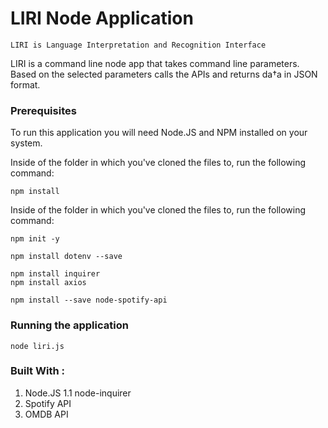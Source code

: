 # LIRI Node Application 
    LIRI is Language Interpretation and Recognition Interface

LIRI is a command line node app that takes command line parameters. Based on the selected parameters calls the APIs and returns da†a in JSON format.


### Prerequisites
To run this application you will need Node.JS and NPM installed on your system.

Inside of the folder in which you've cloned the files to, run the following command:

    npm install

Inside of the folder in which you've cloned the files to, run the following command:

    npm init -y 

    npm install dotenv --save

    npm install inquirer
    npm install axios

    npm install --save node-spotify-api

### Running the application 

    node liri.js

### Built With : 
1. Node.JS 
    1.1 node-inquirer 
2. Spotify API 
3. OMDB API 